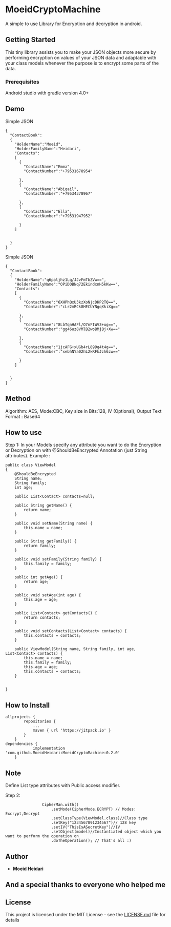 # MoeidCryptoMachine
A simple to use Library for Encryption and decryption in android.
## Getting Started

This tiny library assists you to make your JSON objects more secure by performing encryption on values of your JSON data and adaptable with your class models whenever the purpose is to encrypt some parts of the data.

### Prerequisites
Android studio with gradle version 4.0+

## Demo
Simple JSON
```
{
  "ContactBook":
  {
    "HolderName":"Moeid",
    "HolderFamilyName":"Heidari",
    "Contacts":
    [
      {
        "ContactName":"Emma",
        "ContactNumber":"+79531678954"
        
      },
      {
        "ContactName":"Abigail",
        "ContactNumber":"+79534378967"
        
      },
      {
        "ContactName":"Ella",
        "ContactNumber":"+79531947952"
        
      }
    ]
    
    
  }
}
```
Simple JSON
```
{
  "ContactBook":
  {
    "HolderName":"q6paljhz1Lq/JJvFmTbZVw==",
    "HolderFamilyName":"OPiDOBNq72EkindxnH5kKw==",
    "Contacts":
    [
      {
        "ContactName":"6XHPhQxU3kzXoNjcDKP2TQ==",
        "ContactNumber":"cLr2mRCk8HECUYNgqXkiXg=="
        
      },
      {
        "ContactName":"8LbTqnHAFl/O7nFIWV3+ug==",
        "ContactNumber":"gg46uz8VMlB2woBMjBj+Xw=="
        
      },
      {
        "ContactName":"1jcAFG+xUGb4rL899q4t4g==",
        "ContactNumber":"xebhNYa02hL2kRFkJzh6zw=="
        
      }
    ]
    
    
  }
}
```
## Method
Algorithm: AES, 
Mode:CBC, 
Key size in Bits:128, 
IV (Optional), 
Output Text Format : Base64 

## How to use

Step 1:
In your Models specify any attribute you want to do the Encryption or Decryption on with @ShouldBeEncrypted Annotation (just String attributes).
Example : 
```
public class ViewModel
{
    @ShouldBeEncrypted
    String name;
    String family;
    int age;

    public List<Contact> contacts=null;

    public String getName() {
        return name;
    }

    public void setName(String name) {
        this.name = name;
    }

    public String getFamily() {
        return family;
    }

    public void setFamily(String family) {
        this.family = family;
    }

    public int getAge() {
        return age;
    }

    public void setAge(int age) {
        this.age = age;
    }

    public List<Contact> getContacts() {
        return contacts;
    }

    public void setContacts(List<Contact> contacts) {
        this.contacts = contacts;
    }

    public ViewModel(String name, String family, int age, List<Contact> contacts) {
        this.name = name;
        this.family = family;
        this.age = age;
        this.contacts = contacts;
    }


}
```

## How to Install
```
allprojects {
		repositories {
			...
			maven { url 'https://jitpack.io' }
		}
	}
dependencies {
	        implementation 'com.github.MoeidHeidari:MoeidCryptoMachine:0.2.0'
	}

```
## Note
Define List type attributes with Public access modifier.

Step 2:
```
                CipherMan.with()
                    .setMode(CipherMode.ECRYPT) // Modes: Excrypt,Decrypt
                    .setClassType(ViewModel.class)//Class type
                    .setKey("1234567891234567")// 128 key
                    .setIV("ThisIsASecretKey")//IV
                    .setObject(model)//Instantiated object which you want to perform the operation on
                    .doTheOperation(); // That's all :)
```
## Author

* **Moeid Heidari** 

## And a special thanks to everyone who helped me

## License

This project is licensed under the MIT License - see the [LICENSE.md](LICENSE.md) file for details



